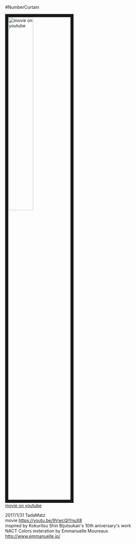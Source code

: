 #NumberCurtain

<a href="http://www.youtube.com/watch?feature=player_embedded&v=9VwcQIYnuX8
" target="_blank"><img src="http://img.youtube.com/vi/9VwcQIYnuX8/0.jpg" 
alt="movie on youtube" width=40% border="10" /></a>  
[movie on youtube](https://www.youtube.com/watch?v=9VwcQIYnuX8)  

2017/1/31 TadaMatz   
movie https://youtu.be/9VwcQIYnuX8  
inspired by Kokuritsu Shin Bijutsukan's 10th aniversary's work  
NACT Colors insteration by Emmanuelle Moureaux <http://www.emmanuelle.jp/>
